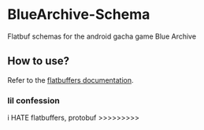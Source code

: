# BlueArchive-Schema
Flatbuf schemas for the android gacha game Blue Archive

## How to use?
Refer to the [flatbuffers documentation](https://flatbuffers.dev).

### lil confession
i HATE flatbuffers, protobuf >>>>>>>>>
